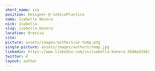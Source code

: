 ```yaml
---
short_name: isa
position: Designer @ CodicePlastico
name: Isabella Bonora
nick: Isabella
slug: isabella-bonora
location: Brescia
cite: 
picture: assets/images/authors/av-temp.png
single-picture: assets/images/authors/temp.jpg
linkedin: https://www.linkedin.com/in/isabella-bonora-39a0a4194/
twitter: #
layout: author
---
```


<p></p>
